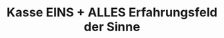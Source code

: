 ---
title: "Kasse EINS + ALLES Erfahrungsfeld der Sinne"
url: /welzheim/kasse-eins-alles-erfahrungsfeld-der-sinne/
shop: Tickets
---